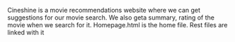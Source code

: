 Cineshine is a movie recommendations website where we can get suggestions for our movie search. We also geta summary, rating of the movie when we search for it.
Homepage.html is the home file. Rest files are linked with it
